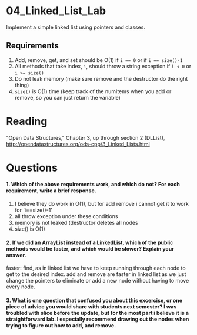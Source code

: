 04_Linked_List_Lab
==================

Implement a simple linked list using pointers and classes.

Requirements
------------

1. Add, remove, get, and set should be O(1) if `i == 0` or if `i == size()-1`
2. All methods that take index, `i`, should throw a string exception if `i < 0` or `i >= size()`
3. Do not leak memory (make sure remove and the destructor do the right thing)
4. `size()` is O(1) time (keep track of the numItems when you add or remove, so you can just return the variable)

Reading
=======
"Open Data Structures," Chapter 3, up through section 2 (DLList), http://opendatastructures.org/ods-cpp/3_Linked_Lists.html

Questions
=========

#### 1. Which of the above requirements work, and which do not? For each requirement, write a brief response.

1. I believe they do work in O(1), but for add remove i cannot get it to work for 'i==size()-1'
2. all throw exception under these conditions
3. memory is not leaked (destructor deletes all nodes
4. size() is O(1)

#### 2. If we did an ArrayList instead of a LinkedList, which of the public methods would be faster, and which would be slower? Explain your answer.
faster: find, as in linked list we have to keep running through each node to get to the desired index. add and remove are faster in linked list as we just change the pointers to eliminate or add a new node without having to move every node.
#### 3. What is one question that confused you about this excercise, or one piece of advice you would share with students next semester? I was troubled with slice before the update, but for the most part i believe it is a straightforward lab. I especially recommend drawing out the nodes when trying to figure out how to add, and remove.

